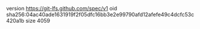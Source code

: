 version https://git-lfs.github.com/spec/v1
oid sha256:04ac40ade1631919f2f05dfc16bb3e2e99790afd12afefe49c4dcfc53c420a1b
size 4059
